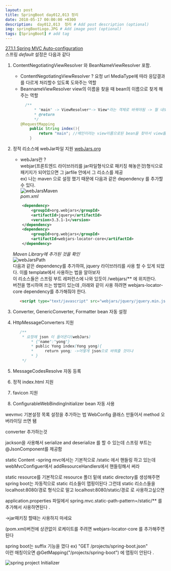 ```yaml
---
layout: post
title: SpringBoot day012,013 정리
date: 2018-05-17 00:00:00 +0300
description:  day012,013  정리 # Add post description (optional)
img: springBootLogo.JPG # Add image post (optional)
tags: [SpringBoot] # add tag
---
```


[27.1.1 Spring MVC Auto-configuration](https://docs.spring.io/spring-boot/docs/current-SNAPSHOT/reference/htmlsingle/#boot-features-spring-mvc-auto-configuration)   
스프링 *default* 설정은 다음과 같다 
 1. ContentNegotiatingViewResolver 와  BeanNameViewResolver 포함.  
    - ContentNegotiatingViewResolver ?  요청 url MediaType에 따라 응답결과를 다르게 처리할수 있도록 도와주는 역할
    - BeannameViewResolver view의 이름을 찾을 때 bean의 이름으로 찾게 해주는 역할 
       ```java  
         /**
             * "main" -> ViewResolver*-> View*라는 객체로 바꿔야됨 -> 뭘 내보낼꺼냐 -> ContentNegotiatingViewResolver ->  View
             * @return
             */
       @RequestMapping
           public String index(){
               return "main"; //메인이라는 view이름으로된 bean을 찾아서 view를 Bean이 제공하는 컨텐츠로 제공 
           }  
       ```
 2. 정적 리소스에 webJar파일 지원 
    [webJars.org](https://www.webjars.org/)  
    - webJars란 ?   
webjar(프론트엔드 라이브러리를 jar파일형식으로 패키징 해놓은것)형식으로 패키지가 되어있으면 그 jarfile 안에서 그 리소스를 제공  
   ex) 나는 maven 으로 설정 했기 때문에 다음과 같은 dependency 를 추가할 수 있다.  
    ![webJarsMaven]({{site.baseurl}}/assets/img/day012/webJars.JPG)   
    *pom.xml*
    ```xml  
        <dependency>
            <groupId>org.webjars</groupId>
            <artifactId>jquery</artifactId>
            <version>3.3.1-1</version>
        </dependency>
        <dependency>
            <groupId>org.webjars</groupId>
            <artifactId>webjars-locator-core</artifactId>
        </dependency>
    ```
    *Maven Library에 추가된 것을 확인*   
    ![webJarsPath]({{site.baseurl}}/assets/img/day012/webJarsPath.JPG)   
    다음과 같은 dependency를 추가하여, jquery 라이브러리를 사용 할 수 있게 되었다. 이를 template에서 사용하는 법을 알아보자  
    이 리소스들은 스프링 부트 레퍼런스에 나와 있듯이 /webjars/** 에 위치한다.   
    버전을 명시하여 쓰는 방법이 있는데 ,아래와 같이 사용 하려면 webjars-locator-core dependency를 추가해줘야 한다.
     
    ```html 
       <script type="text/javascript" src="webjars/jquery/jquery.min.js"/>
    ```
 3. Converter, GenericConverter, Formatter bean 자동 설정
 4. HttpMessageConverters 지원
     ```java
        /**
         * 요청에 json 이 들어온다(webJars)
             * {"name":"yong"}
             * public Yong index(Yong yong){
             *     return yong; ->어떻게 json으로 바꿔줄 것이냐
             * }
         */
     ```
 5. MessageCodesResolve 자동 등록
 6. 정적 index.html 지원
 
 7. favicon 지원
 8. ConfigurableWebBindingInitializer bean 자동 사용
 



wevmvc 기본설정 목록
설정을 추가하는 법
WebConfig 클래스 만들어서 method 오버라이딩 쓰면 됌

converter 추가하는것

jackson을 사용해서 serialize and deserialize 를 할 수 있는데
스프링 부트는 @JsonComponent를 제공함


static Content
-spring mvc에서는 기본적으로 /static 에서 핸들링 하고 있는데
webMvcConfiguer에서 addResourceHandlers에서 핸들링해서 써라

static resource를 기본적으로 resource 폴더 밑에 static directory를 생성해주면 
spring boot는 자동적으로 static 리소들이 맵핑이된다
그런데 static 리소스들을 localhost:8080/경로 형식으로 말고 localhost:8080/static/경로 로 사용하고싶으면
 
application.properties 파일에서 spring.mvc.static-path-pattern=/static/** 를 추가해서 사용하면된다 .

->jar패키징 할때는 사용하지 마세요 


(pom.xml)버전에 상관없이 로케이트를 주려면 webjars-locator-core 를 추가해주면된다

spring boot는 suffix 기능을 껐다 ex) "GET /projects/spring-boot.json"   
이런 매칭이오면 @GetMapping("/projects/spring-boot") 에 맵핑이 안된다 .


![spring project Initializer](https://start.spring.io/)